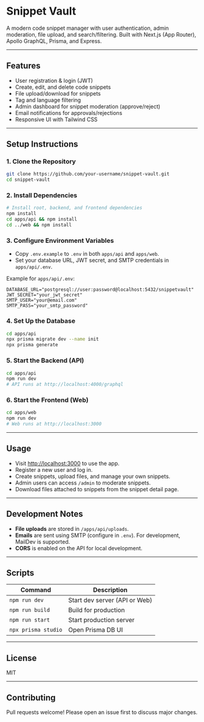 # Snippet Vault

A modern code snippet manager with user authentication, admin moderation, file upload, and search/filtering. Built with Next.js (App Router), Apollo GraphQL, Prisma, and Express.

---

## Features

- User registration & login (JWT)
- Create, edit, and delete code snippets
- File upload/download for snippets
- Tag and language filtering
- Admin dashboard for snippet moderation (approve/reject)
- Email notifications for approvals/rejections
- Responsive UI with Tailwind CSS

---

## Setup Instructions

### 1. Clone the Repository

```bash
git clone https://github.com/your-username/snippet-vault.git
cd snippet-vault
```

### 2. Install Dependencies

```bash
# Install root, backend, and frontend dependencies
npm install
cd apps/api && npm install
cd ../web && npm install
```

### 3. Configure Environment Variables

- Copy `.env.example` to `.env` in both `apps/api` and `apps/web`.
- Set your database URL, JWT secret, and SMTP credentials in `apps/api/.env`.

Example for `apps/api/.env`:
```
DATABASE_URL="postgresql://user:password@localhost:5432/snippetvault"
JWT_SECRET="your_jwt_secret"
SMTP_USER="your@email.com"
SMTP_PASS="your_smtp_password"
```

### 4. Set Up the Database

```bash
cd apps/api
npx prisma migrate dev --name init
npx prisma generate
```

### 5. Start the Backend (API)

```bash
cd apps/api
npm run dev
# API runs at http://localhost:4000/graphql
```

### 6. Start the Frontend (Web)

```bash
cd apps/web
npm run dev
# Web runs at http://localhost:3000
```

---

## Usage

- Visit [http://localhost:3000](http://localhost:3000) to use the app.
- Register a new user and log in.
- Create snippets, upload files, and manage your own snippets.
- Admin users can access `/admin` to moderate snippets.
- Download files attached to snippets from the snippet detail page.

---

## Development Notes

- **File uploads** are stored in `/apps/api/uploads`.
- **Emails** are sent using SMTP (configure in `.env`). For development, MailDev is supported.
- **CORS** is enabled on the API for local development.


---

## Scripts

| Command                | Description                      |
|------------------------|----------------------------------|
| `npm run dev`          | Start dev server (API or Web)    |
| `npm run build`        | Build for production             |
| `npm run start`        | Start production server          |
| `npx prisma studio`    | Open Prisma DB UI                |

---

## License

MIT

---

## Contributing

Pull requests welcome! Please open an issue first to discuss major changes.
